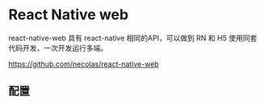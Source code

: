 # React Native web 

react-native-web 具有 react-native 相同的API，可以做到 RN 和 H5 使用同套代码开发，一次开发运行多端。

https://github.com/necolas/react-native-web

## 配置
